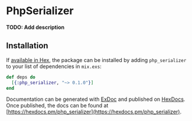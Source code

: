 # PhpSerializer

**TODO: Add description**

## Installation

If [available in Hex](https://hex.pm/docs/publish), the package can be installed
by adding `php_serializer` to your list of dependencies in `mix.exs`:

```elixir
def deps do
  [{:php_serializer, "~> 0.1.0"}]
end
```

Documentation can be generated with [ExDoc](https://github.com/elixir-lang/ex_doc)
and published on [HexDocs](https://hexdocs.pm). Once published, the docs can
be found at [https://hexdocs.pm/php_serializer](https://hexdocs.pm/php_serializer).

